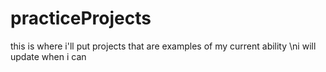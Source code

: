 # practiceProjects
this is where i'll put projects that are examples of my current ability
\ni will update when i can
